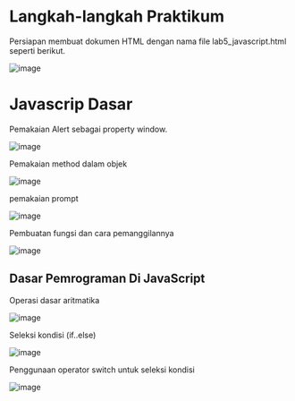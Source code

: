 # Langkah-langkah Praktikum

Persiapan membuat dokumen HTML dengan nama file lab5_javascript.html seperti berikut.

![image](https://github.com/verz666/Lab5Web./assets/115523263/53ca0b95-db89-4ee6-b013-3b5400b53283)

# Javascrip Dasar

Pemakaian Alert sebagai property window.

![image](https://github.com/verz666/Lab5Web./assets/115523263/f0f4cca4-e499-417b-915f-726ba87e2b2a)

Pemakaian method dalam objek

![image](https://github.com/verz666/Lab5Web./assets/115523263/9ae0914e-c7c2-482c-b107-77e1c7e7e4ed)

pemakaian prompt

![image](https://github.com/verz666/Lab5Web./assets/115523263/18b3a50c-468e-4ada-8a4b-8992ef2ef464)

Pembuatan fungsi dan cara pemanggilannya

![image](https://github.com/verz666/Lab5Web./assets/115523263/431d7ff4-4534-4352-8555-59493b24a170)

## Dasar Pemrograman Di JavaScript

Operasi dasar aritmatika

![image](https://github.com/verz666/Lab5Web./assets/115523263/f0d2c293-5af6-4bcb-b41d-5a2f96419051)

Seleksi kondisi (if..else)

![image](https://github.com/verz666/Lab5Web./assets/115523263/928a7fa5-a769-4e81-a6f8-6fa2d70813da)

Penggunaan operator switch untuk seleksi kondisi

![image](https://github.com/verz666/Lab5Web./assets/115523263/1eb77e26-8c26-45a9-b688-d551014a6fc1)
